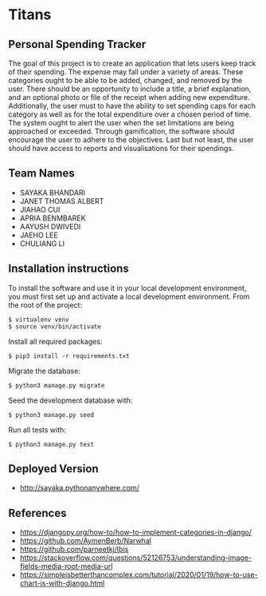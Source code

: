 # Titans
## Personal Spending Tracker
The goal of this project is to create an application that lets users keep track of their spending.
The expense may fall under a variety of areas.
These categories ought to be able to be added, changed, and removed by the user.
There should be an opportunity to include a title, a brief explanation, and an optional photo or file of the receipt when adding new expenditure.
Additionally, the user must to have the ability to set spending caps for each category as well as for the total expenditure over a chosen period of time.
The system ought to alert the user when the set limitations are being approached or exceeded.
Through gamification, the software should encourage the user to adhere to the objectives.
Last but not least, the user should have access to reports and visualisations for their spendings.

## Team Names
- SAYAKA BHANDARI
- JANET THOMAS ALBERT 
- JIAHAO CUI
- APRIA BENMBAREK 
- AAYUSH DWIVEDI 
- JAEHO LEE 
- CHULIANG LI 

## Installation instructions
To install the software and use it in your local development environment, you must first set up and activate a local development environment.  From the root of the project:

```
$ virtualenv venv
$ source venv/bin/activate
```

Install all required packages:

```
$ pip3 install -r requirements.txt
```

Migrate the database:

```
$ python3 manage.py migrate
```

Seed the development database with:

```
$ python3 manage.py seed
```

Run all tests with:
```
$ python3 manage.py test
```

## Deployed Version
- http://sayaka.pythonanywhere.com/

## References
- https://djangopy.org/how-to/how-to-implement-categories-in-django/
- https://github.com/AymenBerb/Narwhal
- https://github.com/parneetkj/Ibis
- https://stackoverflow.com/questions/52126753/understanding-image-fields-media-root-media-url
- https://simpleisbetterthancomplex.com/tutorial/2020/01/19/how-to-use-chart-js-with-django.html
